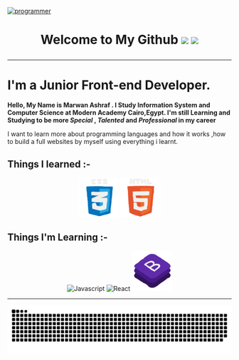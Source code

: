<a href="https://r2mbo.github.io/My-Portfolio/" target="_blank" ><img src="https://camo.githubusercontent.com/5dc6ee33381917e41fc9c4951799268998f11a9b864399bf79a0842e4f9b194d/68747470733a2f2f692e696d6775722e636f6d2f315a76566b44632e676966" alt="programmer"></a>

<h1 align="center">Welcome to My Github <img src="https://camo.githubusercontent.com/e8e7b06ecf583bc040eb60e44eb5b8e0ecc5421320a92929ce21522dbc34c891/68747470733a2f2f6d656469612e67697068792e636f6d2f6d656469612f6876524a434c467a6361737252346961377a2f67697068792e676966" width="40px">
<img src="https://bestanimations.com/media/hearts-2/1409119211heart-pixel-gif.gif" width="50px">
<hr></h1>
<h1> I'm a Junior Front-end Developer.</h1> 
<p><b>Hello, 
My Name is Marwan Ashraf . I Study Information System and Computer Science at Modern Academy Cairo,Egypt.
I'm still Learning and Studying to be more <i>Special</i> , <i>Talented</i> and <i>Professional</i> in my career </b></p>
<p> I want to learn more about programming languages and how it works ,how to build a full websites by myself using everything i learnt.</p>

<h2>Things I learned :-</h2>
<div align="center">
<span><img src="https://raw.githubusercontent.com/Zenfection/Image/master/2021/06/08-15-57-53-68747470733a2f2f6d65646961302e67697068792e636f6d2f6d656469612f667345615a6c644e43384131504a336d77702f736f757263652e676966.gif" width="90px" title="Cascade Style Sheet"</img></span>
<span><img src="https://raw.githubusercontent.com/Zenfection/Image/master/2021/06/08-15-55-13-06-00-18-00-html5.gif" width="90px" title="Hyper Text Markup Language"</img></span>
</div>

<h2>Things I'm Learning :-</h2>  
<div align="center">
<span><img src="https://media.giphy.com/media/ln7z2eWriiQAllfVcn/giphy.gif" width="90px" title="Javascript"</img></span>
<span><img src="https://media0.giphy.com/media/eNAsjO55tPbgaor7ma/giphy.gif?cid=6c09b95269911e58d4b418309102d0daa0339097a2756244&rid=giphy.gif&ct=s" width="90px" title="React"</img></span>
<span><img src="https://raw.githubusercontent.com/swapnilg4u/useful-resources/main/GIFs/bootstrap.gif" width="90px" title="Bootstrap"</img></span>
</div>
<hr>
<a href="https://github.com/R2mbo"><img src="https://raw.githubusercontent.com/Platane/snk/output/github-contribution-grid-snake.svg" alt="XD"></a>
